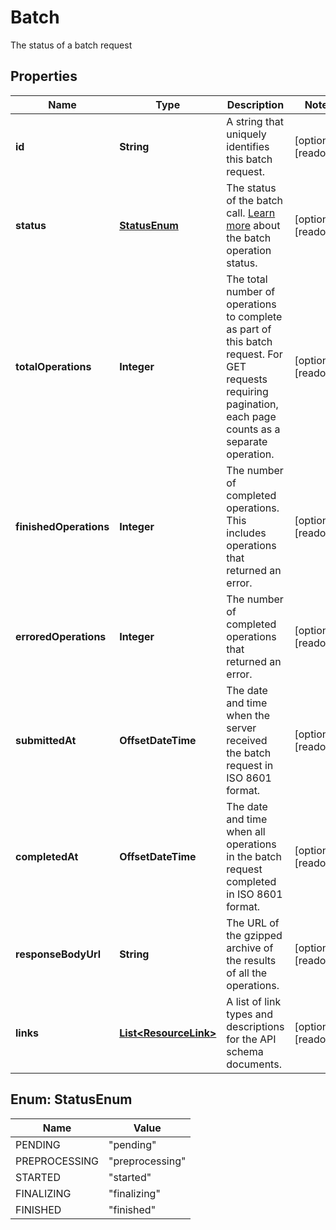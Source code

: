 

# Batch

The status of a batch request

## Properties

| Name | Type | Description | Notes |
|------------ | ------------- | ------------- | -------------|
|**id** | **String** | A string that uniquely identifies this batch request. |  [optional] [readonly] |
|**status** | [**StatusEnum**](#StatusEnum) | The status of the batch call. [Learn more](https://mailchimp.com/developer/marketing/guides/run-async-requests-batch-endpoint/#check-the-status-of-a-batch-operation) about the batch operation status. |  [optional] [readonly] |
|**totalOperations** | **Integer** | The total number of operations to complete as part of this batch request. For GET requests requiring pagination, each page counts as a separate operation. |  [optional] [readonly] |
|**finishedOperations** | **Integer** | The number of completed operations. This includes operations that returned an error. |  [optional] [readonly] |
|**erroredOperations** | **Integer** | The number of completed operations that returned an error. |  [optional] [readonly] |
|**submittedAt** | **OffsetDateTime** | The date and time when the server received the batch request in ISO 8601 format. |  [optional] [readonly] |
|**completedAt** | **OffsetDateTime** | The date and time when all operations in the batch request completed in ISO 8601 format. |  [optional] [readonly] |
|**responseBodyUrl** | **String** | The URL of the gzipped archive of the results of all the operations. |  [optional] [readonly] |
|**links** | [**List&lt;ResourceLink&gt;**](ResourceLink.md) | A list of link types and descriptions for the API schema documents. |  [optional] [readonly] |



## Enum: StatusEnum

| Name | Value |
|---- | -----|
| PENDING | &quot;pending&quot; |
| PREPROCESSING | &quot;preprocessing&quot; |
| STARTED | &quot;started&quot; |
| FINALIZING | &quot;finalizing&quot; |
| FINISHED | &quot;finished&quot; |




